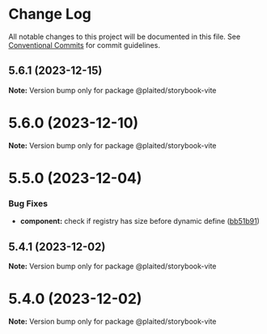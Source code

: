 # Change Log

All notable changes to this project will be documented in this file.
See [Conventional Commits](https://conventionalcommits.org) for commit guidelines.

## 5.6.1 (2023-12-15)

**Note:** Version bump only for package @plaited/storybook-vite





# 5.6.0 (2023-12-10)

**Note:** Version bump only for package @plaited/storybook-vite





# 5.5.0 (2023-12-04)


### Bug Fixes

* **component:** check if registry has size before dynamic define ([bb51b91](https://github.com/plaited/plaited/commit/bb51b912622aa843afa0313004876d7ba656d4ce))





## 5.4.1 (2023-12-02)

**Note:** Version bump only for package @plaited/storybook-vite





# 5.4.0 (2023-12-02)

**Note:** Version bump only for package @plaited/storybook-vite
